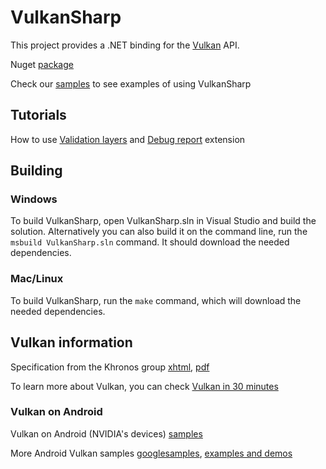 # VulkanSharp

This project provides a .NET binding for the
[Vulkan](https://www.khronos.org/vulkan/) API.

Nuget [package](https://www.nuget.org/packages/VulkanSharp/)

Check our [samples](https://github.com/mono/VulkanSharp/tree/main/samples) to see examples of using VulkanSharp

## Tutorials

How to use [Validation layers](https://github.com/mono/VulkanSharp/blob/main/docs/development/ValidationLayers.md) and [Debug report](https://github.com/mono/VulkanSharp/blob/main/docs/development/ValidationLayers.md#debug-report-extension) extension

## Building

### Windows

To build VulkanSharp, open VulkanSharp.sln in Visual Studio and build the solution. Alternatively you can also build it on the command line, run the `msbuild VulkanSharp.sln` command. It should download the needed dependencies.

### Mac/Linux

To build VulkanSharp, run the `make` command, which will download
the needed dependencies.

## Vulkan information

Specification from the Khronos group
[xhtml](https://www.khronos.org/registry/vulkan/specs/1.0/xhtml/vkspec.html),
[pdf](https://www.khronos.org/registry/vulkan/specs/1.0/pdf/vkspec.pdf)

To learn more about Vulkan, you can check [Vulkan in 30
minutes](https://renderdoc.org/vulkan-in-30-minutes.html)

### Vulkan on Android

Vulkan on Android (NVIDIA's devices)
[samples](https://developer.nvidia.com/vulkan-android)

More Android Vulkan samples
[googlesamples](https://github.com/googlesamples/android-vulkan-tutorials),
[examples and demos](https://github.com/SaschaWillems/Vulkan)
